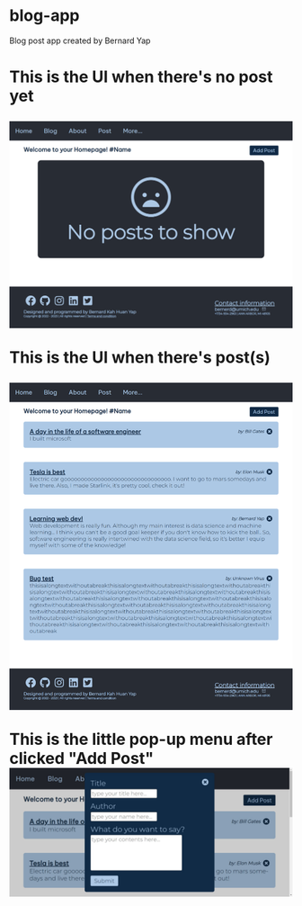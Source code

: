 # blog-app
Blog post app created by Bernard Yap 
<br/>

<h1>
This is the UI when there's no post yet


![no post](nopost.png)

This is the UI when there's post(s)


![normal](normal.png)

This is the little pop-up menu after clicked "Add Post"
![adding](add.png)
</h1>

